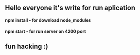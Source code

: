 ## Hello everyone it's write for run aplication

#### **npm install** - for download node_modules
#### __npm start__ - for run server on 4200 port

## fun hacking :)
